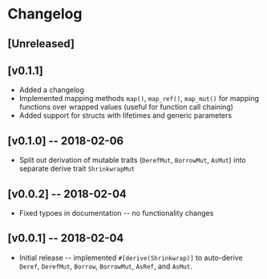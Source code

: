 # Changelog

## [Unreleased]

## [v0.1.1]

* Added a changelog
* Implemented mapping methods `map()`, `map_ref()`, `map_mut()` for
  mapping functions over wrapped values (useful for function call chaining)
* Added support for structs with lifetimes and generic parameters

## [v0.1.0] -- 2018-02-06

* Split out derivation of mutable traits (`DerefMut`, `BorrowMut`, `AsMut`) into
  separate derive trait `ShrinkwrapMut`

## [v0.0.2] -- 2018-02-04

* Fixed typoes in documentation -- no functionality changes

## [v0.0.1] -- 2018-02-04

* Initial release -- implemented `#[derive(Shrinkwrap)]` to auto-derive
  `Deref`, `DerefMut`, `Borrow`, `BorrowMut`, `AsRef`, and `AsMut`.
